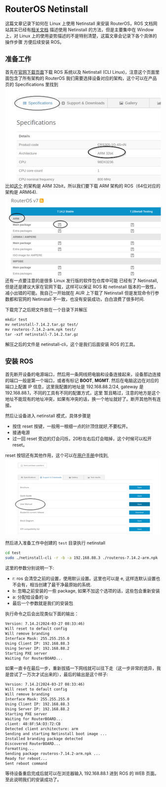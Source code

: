 # RouterOS Netinstall

这篇文章记录下如何在 Linux 上使用 Netinstall 来安装 RouterOS，ROS 文档网站其实已经有[相关文档](https://help.mikrotik.com/docs/display/ROS/Netinstall)
描述使用 Netinstall 的方法，但是主要集中在 Window 上，对 Linux 上的使用姿势描述的不是特别清楚，这篇文章会记录下各个具体的操作步骤
方便后续安装 ROS。

## 准备工作
首先在[官网下载页面](https://mikrotik.com/download)下载 ROS 系统以及 Netinstall (CLI Linux)，注意这个页面里面包含了所有架构的 RouterOS
我们需要选择设备对应的架构，这个可以在产品页的 Specifications 里找到![Specifications](../assets/mikrotik/mikrotik_dev_arch.png)
比如[这个](https://mikrotik.com/product/crs305_1g_4s_in#fndtn-specifications)
的架构是 ARM 32bit，所以我们要下载 ARM 架构的 ROS（64位对应的架构是 ARM64). ![ros](../assets/mikrotik/ros_download.png)
还有一点要注意的是很多 Linux 发行版的软件包仓库中可能
已经有了 Netinstall,但是还是建议大家在官网下载，这样可以保证 ROS 和 netinstall 版本的一致性，减小出错的可能。我自己一开始就在 AUR
上下载了 Netinstall 但是发现命令行参数都和官网的 Netinstall 不一致，也没有安装成功，白白浪费了很多时间.

下载完了之后把文件放在一个目录下并解压
```
mkdir test
mv netinstall-7.14.2.tar.gz test/
mv routeros-7.14.2-arm.npk test/
tar -xzf netinstall-7.14.2.tar.gz
```
解压之后的文件是 netinstall-cli，这个是我们后面安装 ROS 的工具。


## 安装 ROS
首先断开设备的电源端口，然后用一条网线把电脑和设备连接起来，设备那边连接的端口一般是第一个端口，或者有标记 **BOOT**, **MGMT**.
然后在电脑这边在对应的端口上配置 IP 信息，这里我配置的地址是 192.168.88.2/24, gateway 是 192.168.88.1，不同的工具有不同的配置方式，这里
暂且略过，注意的地方是这个地址不能现有的地址冲突，如果有冲突的话，换一个地址就好了。断开其他所有连接。

然后让设备进入 netinstall 模式，具体步骤是
- 按住 reset 按键，一般用一根细一点的针顶住就好,不要松开。
- 接通电源
- 过一回 reset 旁边的灯会闪烁，20秒左右后灯会暗掉，这个时候可以松开 reset。

reset 按钮还有其他作用，这个可以在[用户手册](https://mikrotik.com/product/crs305_1g_4s_in#fndtn-downloads)中找到,
![user_manual](../assets/mikrotik/mikrotik_dev_user_manual.png)

然后进入准备工作中创建的 `test` 目录执行 netinstall
```bash
cd test
sudo ./netinstall-cli -r -b -a 192.168.88.3 ./routeros-7.14.2-arm.npk
```
这里的参数分别说明一下:
- r: ros 会清空之前的设置，使用默认设置。这里也可以是 e, 这样连默认设置也不会有，相当创建了最干净最原始的系统.
- b: 忽略之前安装的一些 package, 如果不加这个选项的话，这些包会重新安装
- a: 分配给设备的 ip
- 最后一个参数就是我们的安装包

执行命令之后会出现类似下面的输出：
```shell
Version: 7.14.2(2024-03-27 08:33:46)
Will reset to default config
Will remove branding
Interface Mask: 255.255.255.0
Using Client IP: 192.168.88.3
Using Server IP: 192.168.88.2
Starting PXE server
Waiting for RouterBOARD...
```
如果一直卡在最后一步，重新拔插一下网线就可以往下走（这一步非常的诡异，我是尝试了一万次才试出来的），最后的输出是这个样子:
```shell
Version: 7.14.2(2024-03-27 08:33:46)
Will reset to default config
Will remove branding
Interface Mask: 255.255.255.0
Using Client IP: 192.168.88.3
Using Server IP: 192.168.88.2
Starting PXE server
Waiting for RouterBOARD...
client: 48:8F:5A:D3:72:CB
Detected client architecture: arm
Sending and starting Netinstall boot image ... 
Installed branding package detected
Discovered RouterBOARD...
Formatting...
Sending package routeros-7.14.2-arm.npk ...
Ready for reboot...
Sent reboot command
```

等待设备重启完成后就可以在浏览器输入 192.168.88.1 进到 ROS 的 WEB 页面。至此说明我们的安装成功了。